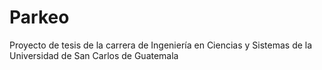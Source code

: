 # Parkeo
Proyecto de tesis de la carrera de Ingeniería en Ciencias y Sistemas de la Universidad de San Carlos de Guatemala
